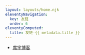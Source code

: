 ```yaml
---
layout: layouts/home.njk
eleventyNavigation:
  key: 友链
  order: 6
eleventyComputed:
  title: 友链-{{ metadata.title }}
---
```


- [席宇博客](https://xiyu.pro)

